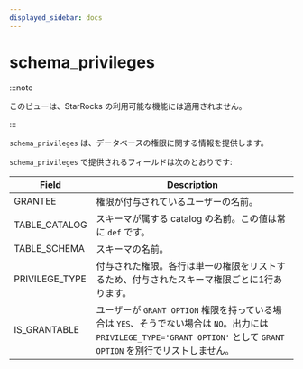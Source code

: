 ```yaml
---
displayed_sidebar: docs
---
```


# schema_privileges

:::note

このビューは、StarRocks の利用可能な機能には適用されません。

:::

`schema_privileges` は、データベースの権限に関する情報を提供します。

`schema_privileges` で提供されるフィールドは次のとおりです:

| **Field**      | **Description**                                              |
| -------------- | ------------------------------------------------------------ |
| GRANTEE        | 権限が付与されているユーザーの名前。                         |
| TABLE_CATALOG  | スキーマが属する catalog の名前。この値は常に `def` です。    |
| TABLE_SCHEMA   | スキーマの名前。                                              |
| PRIVILEGE_TYPE | 付与された権限。各行は単一の権限をリストするため、付与されたスキーマ権限ごとに1行あります。 |
| IS_GRANTABLE   | ユーザーが `GRANT OPTION` 権限を持っている場合は `YES`、そうでない場合は `NO`。出力には `PRIVILEGE_TYPE='GRANT OPTION'` として `GRANT OPTION` を別行でリストしません。 |